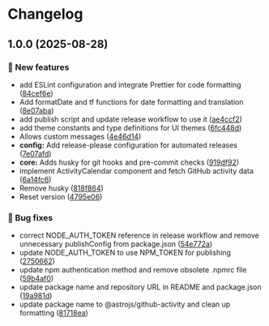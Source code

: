 # Changelog

## 1.0.0 (2025-08-28)


### 🎉 New features

* add ESLint configuration and integrate Prettier for code formatting ([84cef6e](https://github.com/zincognity/astro-github-activity/commit/84cef6e912b16eb8dda9c0f60b78c5be0fddaef2))
* Add formatDate and tf functions for date formatting and translation ([8e07aba](https://github.com/zincognity/astro-github-activity/commit/8e07aba9274bd4fb4ebd6229a3cdb8b1e74df7e1))
* add publish script and update release workflow to use it ([ae4ccf2](https://github.com/zincognity/astro-github-activity/commit/ae4ccf2c1f4158f8f15726eb5f0411ca126c3a4f))
* add theme constants and type definitions for UI themes ([6fc448d](https://github.com/zincognity/astro-github-activity/commit/6fc448da0d4fccba71e6a295474f55d751522a2e))
* Allows custom messages ([4e46d14](https://github.com/zincognity/astro-github-activity/commit/4e46d14ecc77592516adf18e5e7152116254be50))
* **config:** Add release-please configuration for automated releases ([7e07afd](https://github.com/zincognity/astro-github-activity/commit/7e07afde4823f3e9b2fede14d82fb0cbbe1cde12))
* **core:** Adds husky for git hooks and pre-commit checks ([919df92](https://github.com/zincognity/astro-github-activity/commit/919df923a2a7df8cd17983044008040a984b9ef5))
* implement ActivityCalendar component and fetch GitHub activity data ([6a14fc6](https://github.com/zincognity/astro-github-activity/commit/6a14fc650e3322772b49ec7e33f295f429d4b853))
* Remove husky ([818f864](https://github.com/zincognity/astro-github-activity/commit/818f86429945c386769467625dd543894e65fe1f))
* Reset version ([4795e06](https://github.com/zincognity/astro-github-activity/commit/4795e066c1bb1c8689d56213778610a42fc4eb6b))


### 🐛 Bug fixes

* correct NODE_AUTH_TOKEN reference in release workflow and remove unnecessary publishConfig from package.json ([54e772a](https://github.com/zincognity/astro-github-activity/commit/54e772a4ce314ba1fb5bcea3fe2c4e6840db1616))
* update NODE_AUTH_TOKEN to use NPM_TOKEN for publishing ([2750662](https://github.com/zincognity/astro-github-activity/commit/27506622204bfcc415157368686047cfdf4ec89e))
* update npm authentication method and remove obsolete .npmrc file ([59b4af0](https://github.com/zincognity/astro-github-activity/commit/59b4af0bd2d430266648b79504eacd8bfe4841aa))
* update package name and repository URL in README and package.json ([19a981d](https://github.com/zincognity/astro-github-activity/commit/19a981dd989fe5f456ec1ecf39082e7712a76710))
* update package name to @astrojs/github-activity and clean up formatting ([81718ea](https://github.com/zincognity/astro-github-activity/commit/81718ea02de8cedc5139ea525a8d5d6651eba1b9))
